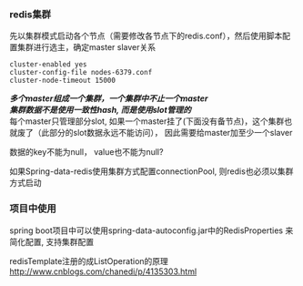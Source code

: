 
###  redis集群  

先以集群模式启动各个节点（需要修改各节点下的redis.conf），然后使用脚本配置集群进行选主，确定master slaver关系
```
cluster-enabled yes
cluster-config-file nodes-6379.conf
cluster-node-timeout 15000
```
***多个master组成一个集群，一个集群中不止一个master  
集群数据不是使用一致性hash, 而是使用slot管理的***  
每个master只管理部分slot, 如果一个master挂了(下面没有备节点)，这个集群也就废了（此部分的slot数据永远不能访问）， 因此需要给master加至少一个slaver


数据的key不能为null， value也不能为null?   


如果Spring-data-redis使用集群方式配置connectionPool, 则redis也必须以集群方式启动  

### 项目中使用

spring boot项目中可以使用spring-data-autoconfig.jar中的RedisProperties 来简化配置, 支持集群配置

redisTemplate注册的成ListOperation的原理 http://www.cnblogs.com/chanedi/p/4135303.html  


